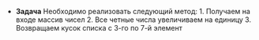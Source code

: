 - **Задача**
    Необходимо реализовать следующий метод:
        1. Получаем на входе массив чисел
        2. Все четные числа увеличиваем на единицу
        3. Возвращаем кусок списка с 3-го по 7-й элемент